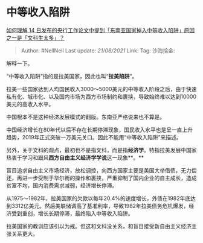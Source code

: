 # 中等收入陷阱

[如何理解 14 日发布的央行工作论文中提到「东南亚国家掉入中等收入陷阱」原因之一是「文科生太多」？](https://www.zhihu.com/question/454674600/answer/1841945808)

> Author: #NellNell
> Last update: *21/08/2021*
> Link:
> Tag:
> 沙海拾金:

解释一下。

“中等收入陷阱”指的是拉美国家，因此也叫“**拉美陷阱**”。

拉美一些国家达到人均国民收入3000～5000美元的中等收入阶段之后，由于快速私有化、城市化、以及国内市场为西方市场制约和裹挟，导致始终难以达到10000美元的高收入水平。

中国根本不是这种经济发展模式的翻版。东南亚严格说来也不算是。

中国经济增长在80年代以后不存在长期停滞现象，国民收入水平也是呈一直上升趋势，2019年正式突破一万美元关口。因此不能用“中等收入陷阱”来描述。

另外，关于文科的观点，最初也不是指文科，而是指**经济学**。特指拉美发展中国家热衷于学习和跟风**西方自由主义经济学学说**这一现象**。**

盲目追求自由主义市场经济，放松调控，向西方国家主要是美国大举借债，无力偿还，再进一步受制于华尔街的操作和裹挟，严重抑制了国内企业的自主成长，造成贫富不均，国内消费需求减弱，经济增长停滞。

从1975～1982年，拉美国家的欠款以每年20.4%的速度增长，外债在1982年底达到3312亿美元。然后美联储调高了基准利率，导致1982年拉美债务危机爆发，经济受到重创，增长长期停滞，最终陷入中等收入陷阱。

拉美国家的教训应该引以为戒。但这和文科没关系，和盲目接受新自由主义经济主张关系更大。
